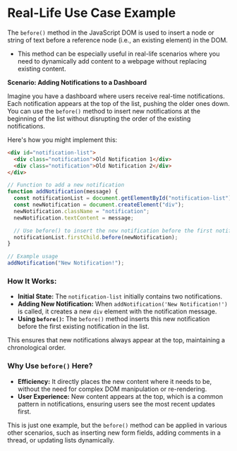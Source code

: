# Real-Life Use Case Example

The `before()` method in the JavaScript DOM is used to insert a node or string of text before a reference node (i.e., an existing element) in the DOM.

- This method can be especially useful in real-life scenarios where you need to dynamically add content to a webpage without replacing existing content.

**Scenario: Adding Notifications to a Dashboard**

Imagine you have a dashboard where users receive real-time notifications. Each notification appears at the top of the list, pushing the older ones down. You can use the `before()` method to insert new notifications at the beginning of the list without disrupting the order of the existing notifications.

Here's how you might implement this:

```html
<div id="notification-list">
  <div class="notification">Old Notification 1</div>
  <div class="notification">Old Notification 2</div>
</div>
```

```javascript
// Function to add a new notification
function addNotification(message) {
  const notificationList = document.getElementById("notification-list");
  const newNotification = document.createElement("div");
  newNotification.className = "notification";
  newNotification.textContent = message;

  // Use before() to insert the new notification before the first notification
  notificationList.firstChild.before(newNotification);
}

// Example usage
addNotification("New Notification!");
```

### How It Works:

- **Initial State:** The `notification-list` initially contains two notifications.
- **Adding New Notification:** When `addNotification('New Notification!')` is called, it creates a new `div` element with the notification message.
- **Using `before()`:** The `before()` method inserts this new notification before the first existing notification in the list.

This ensures that new notifications always appear at the top, maintaining a chronological order.

### Why Use `before()` Here?

- **Efficiency:** It directly places the new content where it needs to be, without the need for complex DOM manipulation or re-rendering.
- **User Experience:** New content appears at the top, which is a common pattern in notifications, ensuring users see the most recent updates first.

This is just one example, but the `before()` method can be applied in various other scenarios, such as inserting new form fields, adding comments in a thread, or updating lists dynamically.
